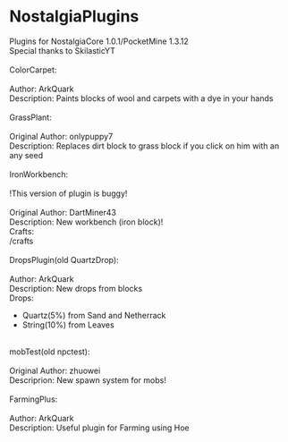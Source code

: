 ﻿# NostalgiaPlugins
Plugins for NostalgiaCore 1.0.1/PocketMine 1.3.12<br>
Special thanks to SkilasticYT<br>
<br>
ColorCarpet:<br>
<br>
Author: ArkQuark<br>
Description: Paints blocks of wool and carpets with a dye in your hands<br>
<br>
GrassPlant:<br>
<br>
Original Author: onlypuppy7<br>
Description: Replaces dirt block to grass block if you click on him with an any seed<br>
<br>
IronWorkbench:<br>
<br>
!This version of plugin is buggy!<br>
<br>
Original Author: DartMiner43<br>
Description: New workbench (iron block)!<br>
Crafts:<br>
/crafts<br>
<br>
DropsPlugin(old QuartzDrop):<br>
<br>
Author: ArkQuark<br>
Description: New drops from blocks<br>
Drops:<br>
<ul>
<li>Quartz(5%) from Sand and Netherrack</li>
<li>String(10%) from Leaves</li>
</ul><br>
mobTest(old npctest):<br>
<br>
Original Author: zhuowei<br>
Descriprion: New spawn system for mobs!<br>
<br>
FarmingPlus:<br>
<br>
Author: ArkQuark<br>
Description: Useful plugin for Farming using Hoe<br>

